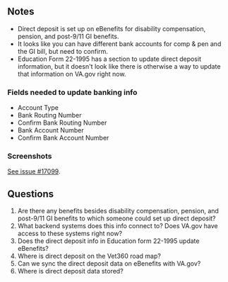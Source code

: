 ## Notes

- Direct deposit is set up on eBenefits for disability compensation, pension, and post-9/11 GI benefits.
- It looks like you can have different bank accounts for comp & pen and the GI bill, but need to confirm.
- Education Form 22-1995 has a section to update direct deposit information, but it doesn't look like there is otherwise a way to update that information on VA.gov right now.

### Fields needed to update banking info

- Account Type
- Bank Routing Number
- Confirm Bank Routing Number 
- Bank Account Number
- Confirm Bank Account Number

### Screenshots

[See issue #17099](https://github.com/department-of-veterans-affairs/vets.gov-team/issues/17099#issuecomment-468023565).

## Questions

1. Are there any benefits besides disability compensation, pension, and post-9/11 GI benefits to which someone could set up direct deposit?
2. What backend systems does this info connect to? Does VA.gov have access to these systems right now?
3. Does the direct deposit info in Education form 22-1995 update eBenefits?
4. Where is direct deposit on the Vet360 road map?
5. Can we sync the direct deposit data on eBenefits with VA.gov?
6. Where is direct deposit data stored?
